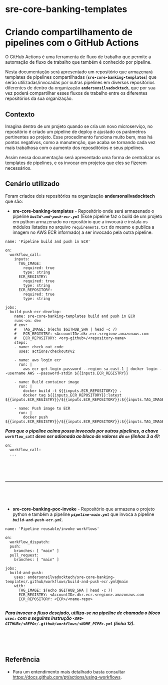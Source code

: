 # sre-core-banking-templates


# Criando compartilhamento de pipelines com o GitHub Actions

O GitHub Actions é uma ferramenta de fluxo de trabalho que permite a automação de fluxo de trabalho que também é conhecido por pipeline. 

Nesta documentação será apresentado um repositório que armazenará templates de pipelines compartilhadas (**`sre-core-banking-templates`**)  que serão utilizadas/invocadas por outras pipelines em diversos repositórios diferentes de dentro da organização **`andersonsilvadocktech`**, que por sua vez poderá compartilhar esses fluxos de trabalho entre os diferentes repositórios da sua organização.
<br>
## Contexto
Imagina dentro de um projeto quando se cria um novo microserviço, no repositório é criado um pipeline de deploy e ajustado os parâmetros pertinentes ao projeto. 
Esse procedimento funciona muito bem, mas há pontos negativos, como a manutenção, que acaba se tornando cada vez mais trabalhosa com o aumento dos reposditórios e seus pipelines. 

Assim nessa documentação será apresentado uma forma de centralizar os templates de pipelines, e os invocar em projetos que eles se fizerem necessários.
</br>
## Cenário utilizado
Foram criados dois repositórios na organização **andersonsilvadocktech** que são:
- **sre-core-banking-templates** - Repositório onde será armazenado o pipeline ***`build-and-push-ecr.yml`*** (Esse pipeline faz o build de um projeto em python armazenado no repositório que a invocará e instala os módulos listados no arquivo `requirements.txt` do mesmo e publica a imagem no AWS ECR informado) a ser invocado pela outra pipeline.
```
name: 'Pipeline build and push in ECR'

on:
  workflow_call:
    inputs:
      TAG_IMAGE:
        required: true
        type: string
      ECR_REGISTRY:
        required: true
        type: string
      ECR_REPOSITORY:
        required: true
        type: string

jobs:
  build-push-ecr-develop:
    name: sre-core-banking-templates build and push in ECR
    runs-on: dev
    # env:
    #   TAG_IMAGE: $(echo $GITHUB_SHA | head -c 7)
    #   ECR_REGISTRY: <AccountID>.dkr.ecr.<region>.amazonaws.com
    #   ECR_REPOSITORY: <org-github>/<repository-name>
    steps:
    - name: check out code
      uses: actions/checkout@v2

    - name: aws login ecr 
      run: |
        aws ecr get-login-password --region sa-east-1 | docker login --username AWS --password-stdin ${{inputs.ECR_REGISTRY}}

    - name: Build container image
      run: |
        docker build -t ${{inputs.ECR_REPOSITORY}} .
        docker tag ${{inputs.ECR_REPOSITORY}}:latest ${{inputs.ECR_REGISTRY}}/${{inputs.ECR_REPOSITORY}}:${{inputs.TAG_IMAGE}}

    - name: Push image to ECR
      run: | 
        docker push ${{inputs.ECR_REGISTRY}}/${{inputs.ECR_REPOSITORY}}:${{inputs.TAG_IMAGE}}

```

***Para que o pipeline acima possa invocado por outros pipelines, a chave `workflow_call` deve ser adionada ao bloco de valores de `on` (linhas 3 a 4):***

```
on:
  workflow_call:
  ...
```

</br></br></br>

---
</br></br></br>


- **sre-core-banking-poc-invoke** - Repositório que armazena o projeto python e também a pipeline ***`pipeline-main.yml`*** que invoca a pipeline ***`build-and-push-ecr.yml`***.
```
name: 'Pipeline reusable/invoke workflows'

on:
  workflow_dispatch:
  push:
    branches: [ "main" ]
  pull_request:
    branches: [ "main" ]
    
jobs:
  build-and-push:
    uses: andersonsilvadocktech/sre-core-banking-templates/.github/workflows/build-and-push-ecr.yml@main
    with:
      TAG_IMAGE: $(echo $GITHUB_SHA | head -c 7)
      ECR_REGISTRY: <AccountID>.dkr.ecr.<region>.amazonaws.com
      ECR_REPOSITORY: <ECR>/<name-repo>


```
***Para invocar o fluxo desejado, utiliza-se na pipeline de chamada o bloco `uses:` com a seguinte instrução `<ORG-GITHUB>/<REPO>/.github/workflows/<NOME_PIPE>.yml` (linha 12).***

</br></br></br>
## Referência
- Para um entendimento mais detalhado basta consultar https://docs.github.com/pt/actions/using-workflows.